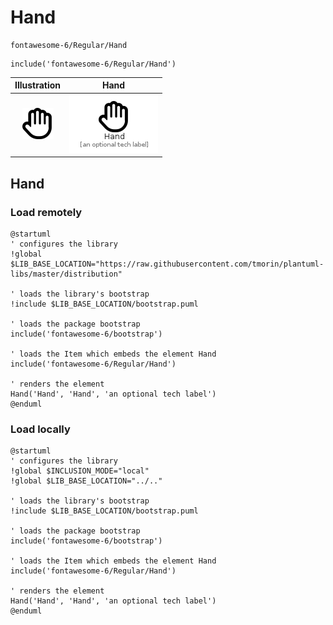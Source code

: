 # Hand


```text
fontawesome-6/Regular/Hand
```

```text
include('fontawesome-6/Regular/Hand')
```



| Illustration | Hand |
| :---: | :---: |
| ![illustration for Illustration](../../fontawesome-6/Regular/Hand.png) | ![illustration for Hand](../../fontawesome-6/Regular/Hand.Local.png) |




## Hand

### Load remotely
```plantuml
@startuml
' configures the library
!global $LIB_BASE_LOCATION="https://raw.githubusercontent.com/tmorin/plantuml-libs/master/distribution"

' loads the library's bootstrap
!include $LIB_BASE_LOCATION/bootstrap.puml

' loads the package bootstrap
include('fontawesome-6/bootstrap')

' loads the Item which embeds the element Hand
include('fontawesome-6/Regular/Hand')

' renders the element
Hand('Hand', 'Hand', 'an optional tech label')
@enduml
```

### Load locally
```plantuml
@startuml
' configures the library
!global $INCLUSION_MODE="local"
!global $LIB_BASE_LOCATION="../.."

' loads the library's bootstrap
!include $LIB_BASE_LOCATION/bootstrap.puml

' loads the package bootstrap
include('fontawesome-6/bootstrap')

' loads the Item which embeds the element Hand
include('fontawesome-6/Regular/Hand')

' renders the element
Hand('Hand', 'Hand', 'an optional tech label')
@enduml
```

